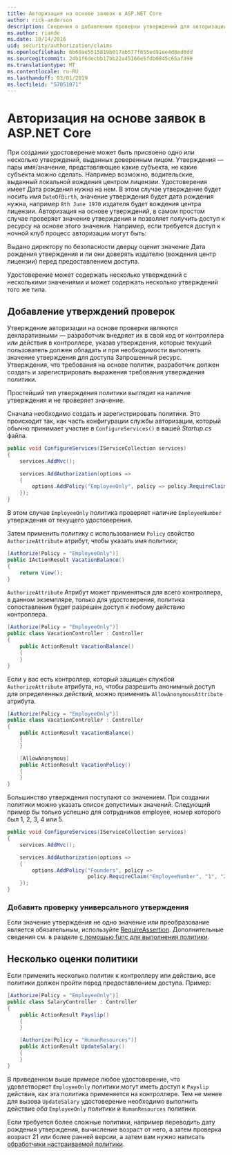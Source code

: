 ```yaml
---
title: Авторизация на основе заявок в ASP.NET Core
author: rick-anderson
description: Сведения о добавлении проверки утверждений для авторизации в приложении ASP.NET Core.
ms.author: riande
ms.date: 10/14/2016
uid: security/authorization/claims
ms.openlocfilehash: 6b60ae5515819b017ab577f655ed91ee4d8ed0dd
ms.sourcegitcommit: 24b1f6decbb17bb22a45166e5fdb0845c65af498
ms.translationtype: MT
ms.contentlocale: ru-RU
ms.lasthandoff: 03/01/2019
ms.locfileid: "57051071"
---
```

# <a name="claims-based-authorization-in-aspnet-core"></a>Авторизация на основе заявок в ASP.NET Core

<a name="security-authorization-claims-based"></a>

При создании удостоверение может быть присвоено одно или несколько утверждений, выданных доверенным лицом. Утверждения — пары имя/значение, представляющее какие субъекта, не какие субъекта можно сделать. Например возможно, водительские, выданный локальной вождения центром лицензии. Удостоверения имеет Дата рождения нужна на нем. В этом случае утверждение будет носить имя `DateOfBirth`, значение утверждения будет дата рождения нужна, например `8th June 1970` издателя будет вождения центра лицензии. Авторизация на основе утверждений, в самом простом случае проверяет значение утверждения и позволяет получить доступ к ресурсу на основе этого значения. Например, если требуется доступ к ночной клуб процесс авторизации могут быть:

Выдано директору по безопасности дверцу оценит значение Дата рождения утверждения и ли они доверять издателю (вождения центр лицензии) перед предоставлением доступа.

Удостоверение может содержать несколько утверждений с несколькими значениями и может содержать несколько утверждений того же типа.

## <a name="adding-claims-checks"></a>Добавление утверждений проверок

Утверждение авторизации на основе проверки являются декларативными — разработчик внедряет их в свой код от контроллера или действия в контроллере, указав утверждения, которые текущий пользователь должен обладать и при необходимости выполнять значение утверждения для доступа Запрошенный ресурс. Утверждения, что требования на основе политик, разработчик должен создать и зарегистрировать выражения требования утверждения политики.

Простейший тип утверждения политики выглядит на наличие утверждения и не проверяет значение.

Сначала необходимо создать и зарегистрировать политики. Это происходит так, как часть конфигурации службы авторизации, который обычно принимает участие в `ConfigureServices()` в вашей *Startup.cs* файла.

```csharp
public void ConfigureServices(IServiceCollection services)
{
    services.AddMvc();

    services.AddAuthorization(options =>
    {
        options.AddPolicy("EmployeeOnly", policy => policy.RequireClaim("EmployeeNumber"));
    });
}
```

В этом случае `EmployeeOnly` политика проверяет наличие `EmployeeNumber` утверждения от текущего удостоверения.

Затем применить политику с использованием `Policy` свойство `AuthorizeAttribute` атрибут, чтобы указать имя политики;

```csharp
[Authorize(Policy = "EmployeeOnly")]
public IActionResult VacationBalance()
{
    return View();
}
```

`AuthorizeAttribute` Атрибут может применяться для всего контроллера, в данном экземпляре, только для удостоверения, политика сопоставления будет разрешен доступ к любому действию контроллера.

```csharp
[Authorize(Policy = "EmployeeOnly")]
public class VacationController : Controller
{
    public ActionResult VacationBalance()
    {
    }
}
```

Если у вас есть контроллер, который защищен службой `AuthorizeAttribute` атрибута, но, чтобы разрешить анонимный доступ для определенных действий, можно применить `AllowAnonymousAttribute` атрибута.

```csharp
[Authorize(Policy = "EmployeeOnly")]
public class VacationController : Controller
{
    public ActionResult VacationBalance()
    {
    }

    [AllowAnonymous]
    public ActionResult VacationPolicy()
    {
    }
}
```

Большинство утверждения поступают со значением. При создании политики можно указать список допустимых значений. Следующий пример бы только успешно для сотрудников employee, номер которого был 1, 2, 3, 4 или 5.

```csharp
public void ConfigureServices(IServiceCollection services)
{
    services.AddMvc();

    services.AddAuthorization(options =>
    {
        options.AddPolicy("Founders", policy =>
                          policy.RequireClaim("EmployeeNumber", "1", "2", "3", "4", "5"));
    });
}
```

### <a name="add-a-generic-claim-check"></a>Добавить проверку универсального утверждения

Если значение утверждения не одно значение или преобразование является обязательным, используйте [RequireAssertion](/dotnet/api/microsoft.aspnetcore.authorization.authorizationpolicybuilder.requireassertion). Дополнительные сведения см. в разделе [с помощью func для выполнения политики](xref:security/authorization/policies#using-a-func-to-fulfill-a-policy).

## <a name="multiple-policy-evaluation"></a>Несколько оценки политики

Если применить несколько политик к контроллеру или действию, все политики должен пройти перед предоставлением доступа. Пример:

```csharp
[Authorize(Policy = "EmployeeOnly")]
public class SalaryController : Controller
{
    public ActionResult Payslip()
    {
    }

    [Authorize(Policy = "HumanResources")]
    public ActionResult UpdateSalary()
    {
    }
}
```

В приведенном выше примере любое удостоверение, что удовлетворяет `EmployeeOnly` политики могут иметь доступ к `Payslip` действия, как эта политика применяется на контроллере. Тем не менее для вызова `UpdateSalary` удостоверение необходимо выполнить действие *оба* `EmployeeOnly` политики и `HumanResources` политики.

Если требуется более сложные политики, например переводить дату рождения утверждения, вычисление возраст от него, а затем проверка возраст 21 или более ранней версии, а затем вам нужно написать [обработчики настраиваемой политики](xref:security/authorization/policies).
